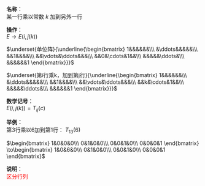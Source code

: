 **名称**：  
某一行乘以常数 $k$ 加到另外一行  
  
**操作**：  
$E\to E(i,j(k))$  
  
$\underset{单位阵}{\underline{\begin{bmatrix}  
1&&&&&&\\\  
&\ddots&&&&&\\\  
&&1&&&&\\\  
&&\vdots&\ddots&&&\\\  
&&0&\cdots&1&&\\\  
&&&&&\ddots&\\\  
&&&&&&1  
\end{bmatrix}}}$  
  
$\underset{第i行乘k，加到第j行}{\underline{\begin{bmatrix}  
1&&&&&&\\\  
&\ddots&&&&&\\\  
&&1&&&&\\\  
&&\vdots&\ddots&&&\\\  
&&k&\cdots&1&&\\\  
&&&&&\ddots&\\\  
&&&&&&1  
\end{bmatrix}}}$  
  
**数学记号**：  
$E(i,j(k))=T_{ij}(c)$  
  
**举例：**  
第3行乘以6加到第1行： $T_{13}(6)$  
  
$\begin{bmatrix}  
1&0&0&0\\\  
0&1&0&0\\\  
0&0&1&0\\\  
0&0&0&1  
\end{bmatrix}  
\to\begin{bmatrix}  
1&0&6&0\\\  
0&1&0&0\\\  
0&0&1&0\\\  
0&0&0&1  
\end{bmatrix}$  
  
**说明**：  
<font color=red>区分行列</font>  

